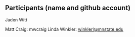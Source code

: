 Participants (name and github account)
--------------------------------------
Jaden Witt

Matt Craig: mwcraig
Linda Winkler: winklerl@mnstate.edu

